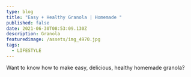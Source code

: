 ```yaml
---
type: blog
title: "Easy + Healthy Granola | Homemade "
published: false
date: 2021-06-30T08:53:09.130Z
description: Granola
featuredimage: /assets/img_4970.jpg
tags:
  - LIFESTYLE
---
```

Want to know how to make easy, delicious, healthy homemade granola?
